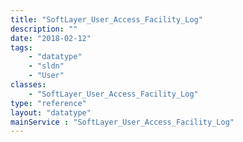 ```yaml
---
title: "SoftLayer_User_Access_Facility_Log"
description: ""
date: "2018-02-12"
tags:
    - "datatype"
    - "sldn"
    - "User"
classes:
    - "SoftLayer_User_Access_Facility_Log"
type: "reference"
layout: "datatype"
mainService : "SoftLayer_User_Access_Facility_Log"
---
```


